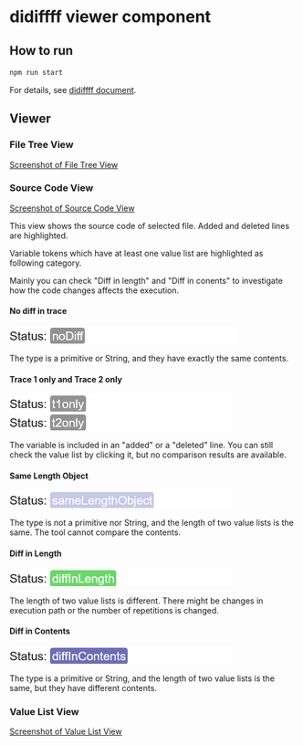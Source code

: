 # didiffff viewer component

## How to run

```sh
npm run start
```

For details, see [didiffff document](../README.md).

## Viewer

### File Tree View

[Screenshot of File Tree View](./doc/filetreeview.png)

### Source Code View

[Screenshot of Source Code View](./doc/sourcecodeview.png)

This view shows the source code of selected file.
Added and deleted lines are highlighted.

Variable tokens which have at least one value list are highlighted as following category.

Mainly you can check "Diff in length" and "Diff in conents" to investigate how the code changes affects the execution.

#### No diff in trace

![nodiff](./doc/nodiff.png)

The type is a primitive or String, and they have exactly the same contents.

#### Trace 1 only and Trace 2 only

![nodiff](./doc/t1only.png)
![nodiff](./doc/t2only.png)

The variable is included in an "added" or a "deleted" line.
You can still check the value list by clicking it, but no comparison results are available.

#### Same Length Object

![nodiff](./doc/samelengthobject.png)

The type is not a primitive nor String, and the length of two value lists is the same.
The tool cannot compare the contents.

#### Diff in Length

![nodiff](./doc/diffinlength.png)

The length of two value lists is different. There might be changes in execution path or the number of repetitions is changed.

#### Diff in Contents

![nodiff](./doc/diffincontents.png)

The type is a primitive or String, and the length of two value lists is the same, but they have different contents.

### Value List View

[Screenshot of Value List View](./doc/valuelitsview.png)
